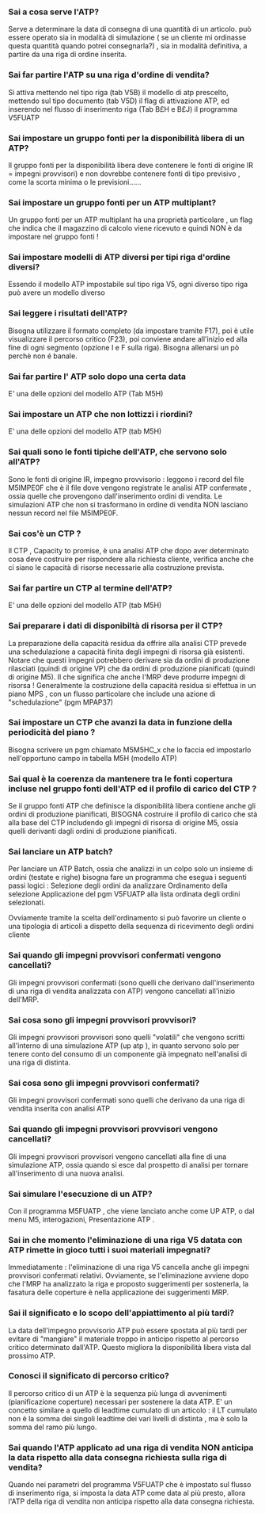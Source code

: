 ### **Sai a cosa serve l'ATP?**

Serve a determinare la data di consegna di una quantità di un articolo. può essere operato sia in modalità di simulazione ( se un cliente mi ordinasse questa quantità quando potrei consegnarla?) , sia in modalità definitiva, a partire da una riga di ordine inserita.
### **Sai far partire l'ATP su una riga d'ordine di vendita?**

Si attiva mettendo nel tipo riga (tab V5B) il modello di atp prescelto, mettendo sul tipo documento (tab V5D) il flag di attivazione ATP, ed inserendo nel flusso di inserimento riga (Tab B£H e B£J) il programma V5FUATP
### **Sai impostare un gruppo fonti per la disponibilità libera di un ATP?**

Il gruppo fonti per la disponibilità libera deve contenere le fonti di origine IR = impegni provvisori) e non dovrebbe contenere fonti di tipo previsivo , come la scorta minima o le previsioni......
### **Sai impostare un gruppo fonti per un ATP multiplant?**

Un gruppo fonti per un ATP multiplant ha una proprietà particolare , un flag che indica che il magazzino di calcolo viene ricevuto e quindi NON è da impostare nel gruppo fonti !
### **Sai impostare modelli di ATP diversi per tipi riga d'ordine diversi?**

Essendo il modello ATP impostabile sul tipo riga V5, ogni diverso tipo riga può avere un modello diverso
### **Sai leggere i risultati dell'ATP?**

Bisogna utilizzare il formato completo (da impostare tramite F17), poi è utile visualizzare il percorso critico (F23), poi conviene andare all'inizio ed alla fine di ogni segmento (opzione I e F sulla riga).
Bisogna allenarsi un pò perchè non é banale.
### **Sai far partire l' ATP solo dopo una certa data**

E' una delle opzioni del modello ATP (Tab M5H)
### **Sai impostare un ATP che non lottizzi i riordini?**

E' una delle opzioni del modello ATP (tab M5H)
### **Sai quali sono le fonti tipiche dell'ATP, che servono solo all'ATP?**

Sono le fonti di origine IR, impegno provvisorio :  leggono i record del file M5IMPE0F che è il file dove vengono registrate le analisi ATP confermate , ossia quelle che provengono dall'inserimento ordini di vendita. Le simulazioni ATP che non si trasformano in ordine di vendita NON lasciano nessun record nel file M5IMPE0F.
### **Sai cos'è un CTP ?**

Il CTP , Capacity to promise, è una analisi ATP che dopo aver determinato cosa deve costruire per rispondere alla richiesta cliente, verifica anche che ci siano le capacità di risorse necessarie alla costruzione prevista.
### **Sai far partire un CTP al termine dell'ATP?**

E' una delle opzioni del modello ATP (tab M5H)
### **Sai preparare i dati di disponibiltà di risorsa per il CTP?**

La preparazione della capacità residua da offrire alla analisi CTP prevede una schedulazione a capacità finita degli impegni di risorsa già esistenti. Notare che questi impegni potrebbero derivare sia da ordini di produzione rilasciati (quindi di origine VP) che da ordini di produzione pianificati (quindi di origine M5). Il che significa che anche l'MRP deve produrre impegni di risorsa !
Generalmente la costruzione della capacità residua si effettua in un piano MPS , con un flusso particolare che include una azione di "schedulazione" (pgm MPAP37)
### **Sai impostare un CTP che avanzi la data in funzione della periodicità del piano ?**

Bisogna scrivere un pgm chiamato M5M5HC_x che lo faccia ed impostarlo nell'opportuno campo in tabella M5H (modello ATP)
### **Sai qual è la coerenza da mantenere tra le fonti copertura incluse nel gruppo fonti dell'ATP ed il profilo di carico del CTP ?**

Se il gruppo fonti ATP che definisce la disponibilità libera contiene anche gli ordini di produzione pianificati, BISOGNA costruire il profilo di carico che stà alla base del CTP includendo gli impegni di risorsa di origine M5, ossia quelli derivanti dagli ordini di produzione pianificati.
### **Sai lanciare un ATP batch?**

Per lanciare un ATP Batch, ossia che analizzi in un colpo solo un insieme di ordini (testate e righe) bisogna fare un programma che esegua i seguenti passi logici : 
Selezione degli ordini da analizzare
Ordinamento della selezione
Applicazione del pgm V5FUATP alla lista ordinata degli ordini selezionati.

Ovviamente tramite la scelta dell'ordinamento si può favorire un cliente o una tipologia di articoli a dispetto della sequenza di ricevimento degli ordini cliente
### **Sai quando gli impegni provvisori confermati vengono cancellati?**

Gli impegni provvisori confermati (sono quelli che derivano dall'inserimento di una riga di vendita analizzata con ATP) vengono cancellati all'inizio dell'MRP.
### **Sai cosa sono gli impegni provvisori provvisori?**

Gli impegni provvisori provvisori sono quelli "volatili" che vengono scritti all'interno di una simulazione ATP (up atp ), in quanto servono solo per tenere conto del consumo di un componente già impegnato nell'analisi di una riga di distinta.
### **Sai cosa sono gli impegni provvisori confermati?**

Gli impegni provvisori confermati sono quelli che derivano da una riga di vendita inserita con analisi ATP
### **Sai quando gli impegni provvisori provvisori vengono cancellati?**

Gli impegni provvisori provvisori vengono cancellati alla fine di una simulazione ATP, ossia quando si esce dal prospetto di analisi per tornare all'inserimento di una nuova analisi.
### **Sai simulare l'esecuzione di un ATP?**

Con il programma M5FUATP , che viene lanciato anche come UP  ATP, o dal menu M5, interogazioni, Presentazione ATP .
### **Sai in che momento l'eliminazione di una riga V5 datata con ATP rimette in gioco tutti i suoi materiali impegnati?**

Immediatamente :  l'eliminazione di una riga V5 cancella anche gli impegni provvisori confermati relativi. Ovviamente, se l'eliminazione avviene dopo che l'MRP ha analizzato la riga e proposto suggerimenti per sostenerla, la fasatura delle coperture è nella applicazione dei suggerimenti MRP.
### **Sai il significato e lo scopo dell'appiattimento al più tardi?**

La data dell'impegno provvisorio ATP può essere spostata al più tardi per evitare di "mangiare" il materiale troppo in anticipo rispetto al percorso critico determinato dall'ATP. Questo migliora la disponibilità libera vista dal prossimo ATP.
### **Conosci il significato di percorso critico?**

Il percorso critico di un ATP è la sequenza più lunga di avvenimenti (pianificazione coperture) necessari per sostenere la data ATP. E' un concetto similare a quello di leadtime cumulato di un articolo :  il LT cumulato non è la somma dei singoli leadtime dei vari livelli di distinta , ma è solo la somma del ramo più lungo.
### **Sai quando l'ATP applicato ad una riga di vendita NON anticipa la data rispetto alla data consegna richiesta sulla riga di vendita?**

Quando nei parametri del programma V5FUATP che è impostato sul flusso di inserimento riga, si imposta la data ATP come data al più presto, allora l'ATP della riga di vendita non anticipa rispetto alla data consegna richiesta.
